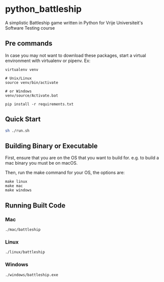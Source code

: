 # python_battleship
A simplistic Battleship game written in Python for Vrije Universiteit's Software Testing course

## Pre commands

In case you may not want to download these packages, start a virtual environment with virtualenv or pipenv. Ex:
```
virtualenv venv

# Unix/Linux
source venv/bin/activate

# or Windows
venv/source/Activate.bat
```

```
pip install -r requirements.txt
```



## Quick Start

```zsh
sh ./run.sh
```

## Building Binary or Executable

First, ensure that you are on the OS that you want to build for. e.g. to build a mac binary you must be on macOS.

Then, run the make command for your OS, the options are:
```
make linux
make mac
make windows
```

## Running Built Code

### Mac
```
./mac/battleship
```

### Linux
```
./linux/battleship
```

### Windows
```
./windows/battleship.exe
```